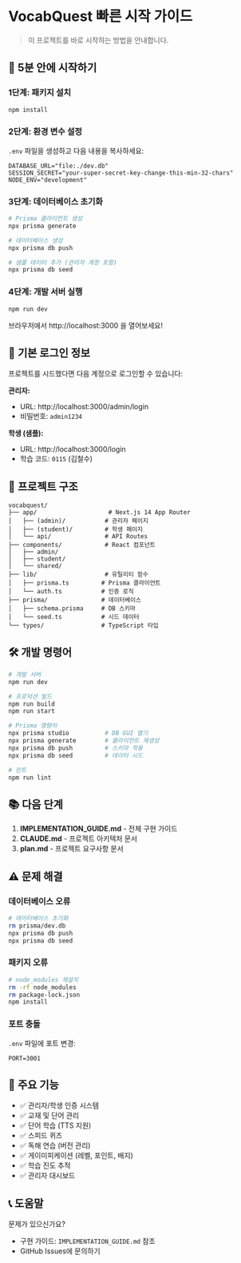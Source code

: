 # VocabQuest 빠른 시작 가이드

> 이 프로젝트를 바로 시작하는 방법을 안내합니다.

## 🚀 5분 안에 시작하기

### 1단계: 패키지 설치

```bash
npm install
```

### 2단계: 환경 변수 설정

`.env` 파일을 생성하고 다음 내용을 복사하세요:

```env
DATABASE_URL="file:./dev.db"
SESSION_SECRET="your-super-secret-key-change-this-min-32-chars"
NODE_ENV="development"
```

### 3단계: 데이터베이스 초기화

```bash
# Prisma 클라이언트 생성
npx prisma generate

# 데이터베이스 생성
npx prisma db push

# 샘플 데이터 추가 (관리자 계정 포함)
npx prisma db seed
```

### 4단계: 개발 서버 실행

```bash
npm run dev
```

브라우저에서 http://localhost:3000 을 열어보세요!

## 📝 기본 로그인 정보

프로젝트를 시드했다면 다음 계정으로 로그인할 수 있습니다:

**관리자:**
- URL: http://localhost:3000/admin/login
- 비밀번호: `admin1234`

**학생 (샘플):**
- URL: http://localhost:3000/login
- 학습 코드: `0115` (김철수)

## 📂 프로젝트 구조

```
vocabquest/
├── app/                    # Next.js 14 App Router
│   ├── (admin)/           # 관리자 페이지
│   ├── (student)/         # 학생 페이지
│   └── api/               # API Routes
├── components/            # React 컴포넌트
│   ├── admin/
│   ├── student/
│   └── shared/
├── lib/                   # 유틸리티 함수
│   ├── prisma.ts         # Prisma 클라이언트
│   └── auth.ts           # 인증 로직
├── prisma/               # 데이터베이스
│   ├── schema.prisma     # DB 스키마
│   └── seed.ts           # 시드 데이터
└── types/                # TypeScript 타입
```

## 🛠 개발 명령어

```bash
# 개발 서버
npm run dev

# 프로덕션 빌드
npm run build
npm run start

# Prisma 명령어
npx prisma studio          # DB GUI 열기
npx prisma generate        # 클라이언트 재생성
npx prisma db push         # 스키마 적용
npx prisma db seed         # 데이터 시드

# 린트
npm run lint
```

## 📚 다음 단계

1. **IMPLEMENTATION_GUIDE.md** - 전체 구현 가이드
2. **CLAUDE.md** - 프로젝트 아키텍처 문서
3. **plan.md** - 프로젝트 요구사항 문서

## ⚠️ 문제 해결

### 데이터베이스 오류

```bash
# 데이터베이스 초기화
rm prisma/dev.db
npx prisma db push
npx prisma db seed
```

### 패키지 오류

```bash
# node_modules 재설치
rm -rf node_modules
rm package-lock.json
npm install
```

### 포트 충돌

`.env` 파일에 포트 변경:
```env
PORT=3001
```

## 🎯 주요 기능

- ✅ 관리자/학생 인증 시스템
- ✅ 교재 및 단어 관리
- ✅ 단어 학습 (TTS 지원)
- ✅ 스피드 퀴즈
- ✅ 독해 연습 (버전 관리)
- ✅ 게이미피케이션 (레벨, 포인트, 배지)
- ✅ 학습 진도 추적
- ✅ 관리자 대시보드

## 📞 도움말

문제가 있으신가요?
- 구현 가이드: `IMPLEMENTATION_GUIDE.md` 참조
- GitHub Issues에 문의하기
